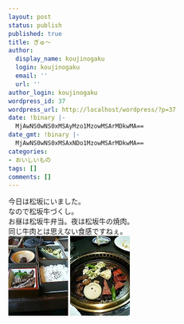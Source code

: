 ```yaml
---
layout: post
status: publish
published: true
title: ぎゅ～
author:
  display_name: koujinogaku
  login: koujinogaku
  email: ''
  url: ''
author_login: koujinogaku
wordpress_id: 37
wordpress_url: http://localhost/wordpress/?p=37
date: !binary |-
  MjAwNS0wNS0xMSAyMzo1MzowMSArMDkwMA==
date_gmt: !binary |-
  MjAwNS0wNS0xMSAxNDo1MzowMSArMDkwMA==
categories:
- おいしいもの
tags: []
comments: []
---
```

<p>今日は松坂にいました。<br />
なので松坂牛づくし。<br />
お昼は松坂牛弁当。夜は松坂牛の焼肉。<br />
同じ牛肉とは思えない食感ですねぇ。<br />
<img src="/blog/img/20050511-2.jpg" width="120" height="160" /> <img src="/blog/img/20050511-3.jpg" width="120" height="160" /></p>
